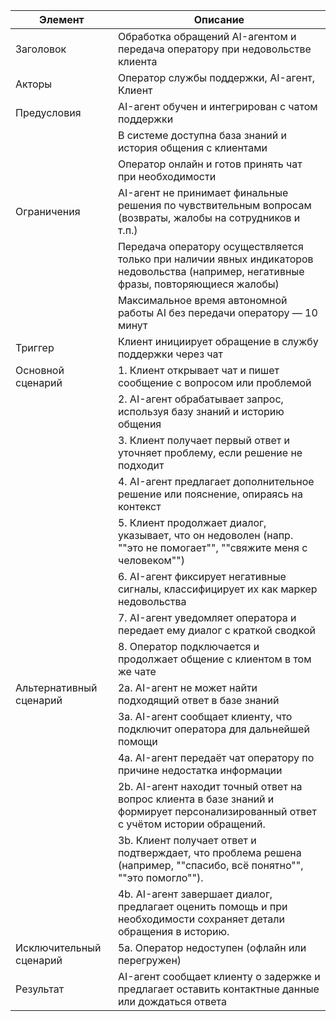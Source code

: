 | Элемент                 | Описание                                                                                                                               |
|-------------------------|----------------------------------------------------------------------------------------------------------------------------------------|
| Заголовок               | Обработка обращений AI-агентом и передача оператору при недовольстве клиента                                                           |
| Акторы                  | Оператор службы поддержки, AI-агент, Клиент                                                                                            |
| Предусловия             | AI-агент обучен и интегрирован с чатом поддержки                                                                                       |
|                         | В системе доступна база знаний и история общения с клиентами                                                                           |
|                         | Оператор онлайн и готов принять чат при необходимости                                                                                  |
| Ограничения             | AI-агент не принимает финальные решения по чувствительным вопросам (возвраты, жалобы на сотрудников и т.п.)                            |
|                         | Передача оператору осуществляется только при наличии явных индикаторов недовольства (например, негативные фразы, повторяющиеся жалобы) |
|                         | Максимальное время автономной работы AI без передачи оператору — 10 минут                                                              |
| Триггер                 | Клиент инициирует обращение в службу поддержки через чат                                                                               |
| Основной сценарий       | 1. Клиент открывает чат и пишет сообщение с вопросом или проблемой                                                                     |
|                         | 2. AI-агент обрабатывает запрос, используя базу знаний и историю общения                                                               |
|                         | 3. Клиент получает первый ответ и уточняет проблему, если решение не подходит                                                          |
|                         | 4. AI-агент предлагает дополнительное решение или пояснение, опираясь на контекст                                                      |
|                         | 5. Клиент продолжает диалог, указывает, что он недоволен (напр. ""это не помогает"", ""свяжите меня с человеком"")                     |
|                         | 6. AI-агент фиксирует негативные сигналы, классифицирует их как маркер недовольства                                                    |
|                         | 7. AI-агент уведомляет оператора и передает ему диалог с краткой сводкой                                                               |
|                         | 8. Оператор подключается и продолжает общение с клиентом в том же чате                                                                 |
| Альтернативный сценарий | 2а. AI-агент не может найти подходящий ответ в базе знаний                                                                             |
|                         | 3а. AI-агент сообщает клиенту, что подключит оператора для дальнейшей помощи                                                           |
|                         | 4а. AI-агент передаёт чат оператору по причине недостатка информации                                                                   |
|                         | 2b. AI-агент находит точный ответ на вопрос клиента в базе знаний и формирует персонализированный ответ с учётом истории обращений.    |
|                         | 3b. Клиент получает ответ и подтверждает, что проблема решена (например, ""спасибо, всё понятно"", ""это помогло"").                   |
|                         | 4b. AI-агент завершает диалог, предлагает оценить помощь и при необходимости сохраняет детали обращения в историю.                     |
| Исключительный сценарий | 5а. Оператор недоступен (офлайн или перегружен)                                                                                        |
| Результат               | AI-агент сообщает клиенту о задержке и предлагает оставить контактные данные или дождаться ответа                                      |
